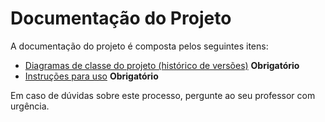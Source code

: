 # Documentação do Projeto

A documentação do projeto é composta pelos seguintes itens: 
 - [Diagramas de classe do projeto (histórico de versões)](/doc/diagramas/) **Obrigatório**
 - [Instruções para uso](/doc/instrucoes.md) **Obrigatório**

Em caso de dúvidas sobre este processo, pergunte ao seu professor com urgência.
